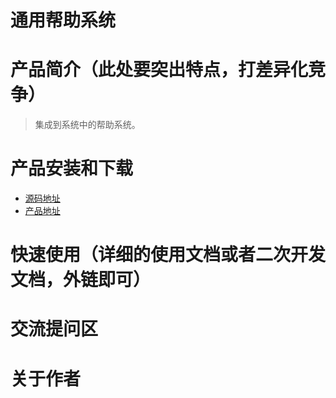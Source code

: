 # 通用帮助系统

# 产品简介（此处要突出特点，打差异化竞争）
> 集成到系统中的帮助系统。

# 产品安装和下载
* [源码地址](https://github.com/systemhejiyong/helpcms.git)  
* [产品地址](#)  

# 快速使用（详细的使用文档或者二次开发文档，外链即可）

# 交流提问区

# 关于作者